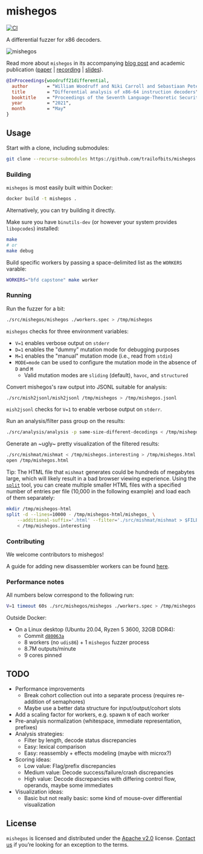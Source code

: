 mishegos
========

[![CI](https://github.com/trailofbits/mishegos/actions/workflows/ci.yml/badge.svg)](https://github.com/trailofbits/mishegos/actions/workflows/ci.yml)

A differential fuzzer for x86 decoders.

![mishegos](https://user-images.githubusercontent.com/3059210/59005797-da89b400-87ec-11e9-8274-321edfa6df45.png)

Read more about `mishegos` in its accompanying [blog post](https://blog.trailofbits.com/2019/10/31/destroying-x86_64-instruction-decoders-with-differential-fuzzing/)
and academic publication ([paper](https://github.com/gangtan/LangSec-papers-and-slides/raw/main/langsec21/papers/Woodruff_LangSec21.pdf)
| [recording](https://www.youtube.com/watch?v=a2q86KTZt0g)
| [slides](https://github.com/trailofbits/publications/blob/master/presentations/Differential%20analysis%20of%20x86-64%20decoders/langsec-2021-slides.pdf)).

```bibtex
@InProceedings{woodruff21differential,
  author       = "William Woodruff and Niki Carroll and Sebastiaan Peters",
  title        = "Differential analysis of x86-64 instruction decoders",
  booktitle    = "Proceedings of the Seventh Language-Theoretic Security Workshop~({LangSec}) at the {IEEE} Symposium on Security and Privacy",
  year         = "2021",
  month        = "May"
}
```

## Usage

Start with a clone, including submodules:

```bash
git clone --recurse-submodules https://github.com/trailofbits/mishegos
```

### Building

`mishegos` is most easily built within Docker:

```bash
docker build -t mishegos .
```

Alternatively, you can try building it directly.

Make sure you have `binutils-dev` (or however your system provides `libopcodes`) installed:

```bash
make
# or
make debug
```

Build specific workers by passing a space-delimited list as the `WORKERS` varable:

```bash
WORKERS="bfd capstone" make worker
```

### Running

Run the fuzzer for a bit:

```bash
./src/mishegos/mishegos ./workers.spec > /tmp/mishegos
```

`mishegos` checks for three environment variables:

* `V=1` enables verbose output on `stderr`
* `D=1` enables the "dummy" mutation mode for debugging purposes
* `M=1` enables the "manual" mutation mode (i.e., read from `stdin`)
* `MODE=mode` can be used to configure the mutation mode in the absence of `D` and `M`
    * Valid mutation modes are `sliding` (default), `havoc`, and `structured`

Convert mishegos's raw output into JSONL suitable for analysis:

```bash
./src/mish2jsonl/mish2jsonl /tmp/mishegos > /tmp/mishegos.jsonl
```

`mish2jsonl` checks for `V=1` to enable verbose output on `stderr`.

Run an analysis/filter pass group on the results:

```bash
./src/analysis/analysis -p same-size-different-decodings < /tmp/mishegos.jsonl > /tmp/mishegos.interesting
```

Generate an ~ugly~ pretty visualization of the filtered results:

```bash
./src/mishmat/mishmat < /tmp/mishegos.interesting > /tmp/mishegos.html
open /tmp/mishegos.html
```

Tip: The HTML file that `mishmat` generates could be hundreds of megabytes large, which will likely result in a bad browser viewing experience. Using the [`split`](https://man7.org/linux/man-pages/man1/split.1.html) tool, you can create multiple smaller HTML files with a specified number of entries per file (10,000 in the following example) and load each of them separately:

```bash
mkdir /tmp/mishegos-html
split -d --lines=10000 - /tmp/mishegos-html/mishegos_ \
    --additional-suffix='.html' --filter='./src/mishmat/mishmat > $FILE' \
    < /tmp/mishegos.interesting
```

### Contributing

We welcome contributors to mishegos!

A guide for adding new disassembler workers can be found [here](./docs/adding_a_worker.md).

### Performance notes

All numbers below correspond to the following run:

```bash
V=1 timeout 60s ./src/mishegos/mishegos ./workers.spec > /tmp/mishegos
```

Outside Docker:

* On a Linux desktop (Ubuntu 20.04, Ryzen 5 3600, 32GB DDR4):
    * Commit [`d80063a`](https://github.com/trailofbits/mishegos/commit/d80063a575c4b10d5f787ac88f45d44c8e7f9937)
    * 8 workers (no `udis86`) + 1 `mishegos` fuzzer process
    * 8.7M outputs/minute
    * 9 cores pinned

## TODO

* Performance improvements
    * Break cohort collection out into a separate process (requires re-addition of semaphores)
    * Maybe use a better data structure for input/output/cohort slots
* Add a scaling factor for workers, e.g. spawn `N` of each worker
* Pre-analysis normalization (whitespace, immediate representation, prefixes)
* Analysis strategies:
    * Filter by length, decode status discrepancies
    * Easy: lexical comparison
    * Easy: reassembly + effects modeling (maybe with microx?)
* Scoring ideas:
    * Low value: Flag/prefix discrepancies
    * Medium value: Decode success/failure/crash discrepancies
    * High value: Decode discrepancies with differing control flow, operands, maybe some immediates
* Visualization ideas:
    * Basic but not really basic: some kind of mouse-over differential visualization

## License

`mishegos` is licensed and distributed under the [Apache v2.0](LICENSE) license. [Contact us](mailto:opensource@trailofbits.com) if you’re looking for an exception to the terms.
